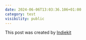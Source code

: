 ```yaml
---
date: 2024-06-06T13:03:36.106+01:00
category: test
visibility: public
---
```


This post was created by [Indiekit](https://github.com/getindiekit/indiekit)
